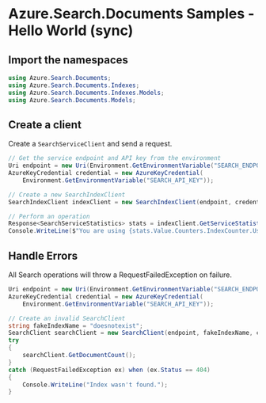# Azure.Search.Documents Samples - Hello World (sync)

## Import the namespaces

```C# Snippet:Azure_Search_Tests_Samples_Namespaces
using Azure.Search.Documents;
using Azure.Search.Documents.Indexes;
using Azure.Search.Documents.Indexes.Models;
using Azure.Search.Documents.Models;
```

## Create a client

Create a `SearchServiceClient` and send a request.

```C# Snippet:Azure_Search_Tests_Samples_CreateClient
// Get the service endpoint and API key from the environment
Uri endpoint = new Uri(Environment.GetEnvironmentVariable("SEARCH_ENDPOINT"));
AzureKeyCredential credential = new AzureKeyCredential(
    Environment.GetEnvironmentVariable("SEARCH_API_KEY"));

// Create a new SearchIndexClient
SearchIndexClient indexClient = new SearchIndexClient(endpoint, credential);

// Perform an operation
Response<SearchServiceStatistics> stats = indexClient.GetServiceStatistics();
Console.WriteLine($"You are using {stats.Value.Counters.IndexCounter.Usage} indexes.");
```

## Handle Errors

All Search operations will throw a RequestFailedException on failure.

```C# Snippet:Azure_Search_Tests_Samples_HandleErrors
Uri endpoint = new Uri(Environment.GetEnvironmentVariable("SEARCH_ENDPOINT"));
AzureKeyCredential credential = new AzureKeyCredential(
    Environment.GetEnvironmentVariable("SEARCH_API_KEY"));

// Create an invalid SearchClient
string fakeIndexName = "doesnotexist";
SearchClient searchClient = new SearchClient(endpoint, fakeIndexName, credential);
try
{
    searchClient.GetDocumentCount();
}
catch (RequestFailedException ex) when (ex.Status == 404)
{
    Console.WriteLine("Index wasn't found.");
}
```
